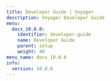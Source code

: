 ```yaml
---
title: Developer Guide | Voyager
description: Voyager Developer Guide
menu:
  docs_10.0.0:
    identifier: developer-guide
    name: Developer Guide
    parent: setup
    weight: 40
menu_name: docs_10.0.0
info:
  version: 10.0.0
---
```


